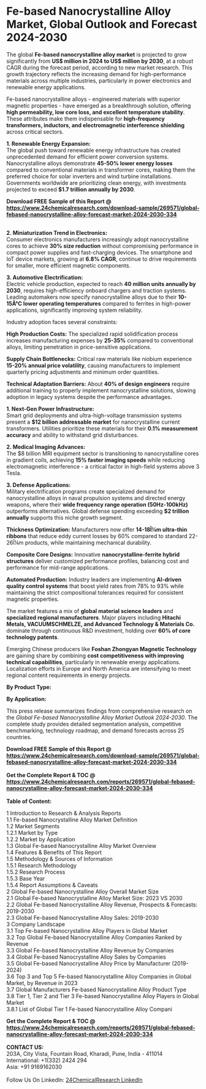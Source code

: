 <h1>Fe-based Nanocrystalline Alloy Market, Global Outlook and Forecast 2024-2030</h1><p>The global <strong>Fe-based nanocrystalline alloy market</strong> is projected to grow significantly from <strong>US$ million in 2024 to US$ million by 2030</strong>, at a robust CAGR during the forecast period, according to new market research. This growth trajectory reflects the increasing demand for high-performance materials across multiple industries, particularly in power electronics and renewable energy applications.</p><p>Fe-based nanocrystalline alloys - engineered materials with superior magnetic properties - have emerged as a breakthrough solution, offering <strong>high permeability, low core loss, and excellent temperature stability</strong>. These attributes make them indispensable for <strong>high-frequency transformers, inductors, and electromagnetic interference shielding</strong> across critical sectors.</p><p><strong>1. Renewable Energy Expansion:</strong><br>
The global push toward renewable energy infrastructure has created unprecedented demand for efficient power conversion systems. Nanocrystalline alloys demonstrate <strong>45-50% lower energy losses</strong> compared to conventional materials in transformer cores, making them the preferred choice for solar inverters and wind turbine installations. Governments worldwide are prioritizing clean energy, with investments projected to exceed <strong>$1.7 trillion annually by 2030</strong>.</p><div><b>Download FREE Sample of this Report @ 
            <a href="https://www.24chemicalresearch.com/download-sample/269571/global-febased-nanocrystalline-alloy-forecast-market-2024-2030-334">
            https://www.24chemicalresearch.com/download-sample/269571/global-febased-nanocrystalline-alloy-forecast-market-2024-2030-334</a></b></div><br><p><strong>2. Miniaturization Trend in Electronics:</strong><br>
Consumer electronics manufacturers increasingly adopt nanocrystalline cores to achieve <strong>30% size reduction</strong> without compromising performance in compact power supplies and fast-charging devices. The smartphone and IoT device markets, growing at <strong>6.8% CAGR</strong>, continue to drive requirements for smaller, more efficient magnetic components.</p><p><strong>3. Automotive Electrification:</strong><br>
Electric vehicle production, expected to reach <strong>40 million units annually by 2030</strong>, requires high-efficiency onboard chargers and traction systems. Leading automakers now specify nanocrystalline alloys due to their <strong>10-15Â°C lower operating temperatures</strong> compared to ferrites in high-power applications, significantly improving system reliability.</p><p>Industry adoption faces several constraints:</p><p><strong>High Production Costs:</strong> The specialized rapid solidification process increases manufacturing expenses by <strong>25-35%</strong> compared to conventional alloys, limiting penetration in price-sensitive applications.</p><p><strong>Supply Chain Bottlenecks:</strong> Critical raw materials like niobium experience <strong>15-20% annual price volatility</strong>, causing manufacturers to implement quarterly pricing adjustments and minimum order quantities.</p><p><strong>Technical Adaptation Barriers:</strong> About <strong>40% of design engineers</strong> require additional training to properly implement nanocrystalline solutions, slowing adoption in legacy systems despite the performance advantages.</p><p><strong>1. Next-Gen Power Infrastructure:</strong><br>
Smart grid deployments and ultra-high-voltage transmission systems present a <strong>$12 billion addressable market</strong> for nanocrystalline current transformers. Utilities prioritize these materials for their <strong>0.1% measurement accuracy</strong> and ability to withstand grid disturbances.</p><p><strong>2. Medical Imaging Advances:</strong><br>
The $8 billion MRI equipment sector is transitioning to nanocrystalline cores in gradient coils, achieving <strong>15% faster imaging speeds</strong> while reducing electromagnetic interference - a critical factor in high-field systems above 3 Tesla.</p><p><strong>3. Defense Applications:</strong><br>
Military electrification programs create specialized demand for nanocrystalline alloys in naval propulsion systems and directed energy weapons, where their <strong>wide frequency range operation (50Hz-100kHz)</strong> outperforms alternatives. Global defense spending exceeding <strong>$2 trillion annually</strong> supports this niche growth segment.</p><p><strong>Thickness Optimization:</strong> Manufacturers now offer <strong>14-18Î¼m ultra-thin ribbons</strong> that reduce eddy current losses by 60% compared to standard 22-26Î¼m products, while maintaining mechanical durability.</p><p><strong>Composite Core Designs:</strong> Innovative <strong>nanocrystalline-ferrite hybrid structures</strong> deliver customized performance profiles, balancing cost and performance for mid-range applications.</p><p><strong>Automated Production:</strong> Industry leaders are implementing <strong>AI-driven quality control systems</strong> that boost yield rates from 78% to 93% while maintaining the strict compositional tolerances required for consistent magnetic properties.</p><p>The market features a mix of <strong>global material science leaders</strong> and <strong>specialized regional manufacturers</strong>. Major players including <strong>Hitachi Metals, VACUUMSCHMELZE, and Advanced Technology &amp; Materials Co.</strong> dominate through continuous R&amp;D investment, holding over <strong>60% of core technology patents</strong>.</p><p>Emerging Chinese producers like <strong>Foshan Zhongyan Magnetic Technology</strong> are gaining share by combining <strong>cost competitiveness with improving technical capabilities</strong>, particularly in renewable energy applications. Localization efforts in Europe and North America are intensifying to meet regional content requirements in energy projects.</p><p><strong>By Product Type:</strong></p><p><strong>By Application:</strong></p><p>This press release summarizes findings from comprehensive research on the <em>Global Fe-based Nanocrystalline Alloy Market Outlook 2024-2030</em>. The complete study provides detailed segmentation analysis, competitive benchmarking, technology roadmap, and demand forecasts across 25 countries.</p><div><b>Download FREE Sample of this Report @ 
            <a href="https://www.24chemicalresearch.com/download-sample/269571/global-febased-nanocrystalline-alloy-forecast-market-2024-2030-334">
            https://www.24chemicalresearch.com/download-sample/269571/global-febased-nanocrystalline-alloy-forecast-market-2024-2030-334</a></b></div><br><div><b>Get the Complete Report & TOC @ 
            <a href="https://www.24chemicalresearch.com/reports/269571/global-febased-nanocrystalline-alloy-forecast-market-2024-2030-334">
            https://www.24chemicalresearch.com/reports/269571/global-febased-nanocrystalline-alloy-forecast-market-2024-2030-334</a></b></div><br>
            <b>Table of Content:</b><p>1 Introduction to Research & Analysis Reports<br />
    1.1 Fe-based Nanocrystalline Alloy Market Definition<br />
    1.2 Market Segments<br />
        1.2.1 Market by Type<br />
        1.2.2 Market by Application<br />
    1.3 Global Fe-based Nanocrystalline Alloy Market Overview<br />
    1.4 Features & Benefits of This Report<br />
    1.5 Methodology & Sources of Information<br />
        1.5.1 Research Methodology<br />
        1.5.2 Research Process<br />
        1.5.3 Base Year<br />
        1.5.4 Report Assumptions & Caveats<br />
2 Global Fe-based Nanocrystalline Alloy Overall Market Size<br />
    2.1 Global Fe-based Nanocrystalline Alloy Market Size: 2023 VS 2030<br />
    2.2 Global Fe-based Nanocrystalline Alloy Revenue, Prospects & Forecasts: 2019-2030<br />
    2.3 Global Fe-based Nanocrystalline Alloy Sales: 2019-2030<br />
3 Company Landscape<br />
    3.1 Top Fe-based Nanocrystalline Alloy Players in Global Market<br />
    3.2 Top Global Fe-based Nanocrystalline Alloy Companies Ranked by Revenue<br />
    3.3 Global Fe-based Nanocrystalline Alloy Revenue by Companies<br />
    3.4 Global Fe-based Nanocrystalline Alloy Sales by Companies<br />
    3.5 Global Fe-based Nanocrystalline Alloy Price by Manufacturer (2019-2024)<br />
    3.6 Top 3 and Top 5 Fe-based Nanocrystalline Alloy Companies in Global Market, by Revenue in 2023<br />
    3.7 Global Manufacturers Fe-based Nanocrystalline Alloy Product Type<br />
    3.8 Tier 1, Tier 2 and Tier 3 Fe-based Nanocrystalline Alloy Players in Global Market<br />
        3.8.1 List of Global Tier 1 Fe-based Nanocrystalline Alloy Compani</p><div><b>Get the Complete Report & TOC @ 
            <a href="https://www.24chemicalresearch.com/reports/269571/global-febased-nanocrystalline-alloy-forecast-market-2024-2030-334">
            https://www.24chemicalresearch.com/reports/269571/global-febased-nanocrystalline-alloy-forecast-market-2024-2030-334</a></b></div><br><b>CONTACT US:</b><br>
            203A, City Vista, Fountain Road, Kharadi, Pune, India - 411014<br>
            International: +1(332) 2424 294<br>
            Asia: +91 9169162030 <br><br>
            Follow Us On LinkedIn: <a href="https://www.linkedin.com/company/24chemicalresearch/">24ChemicalResearch LinkedIn</a>